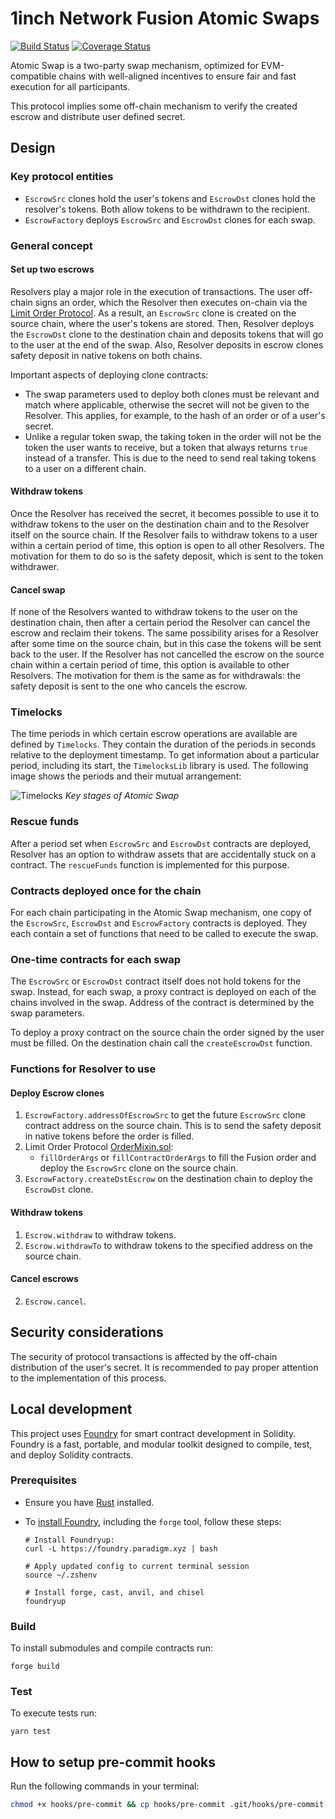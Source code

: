 # 1inch Network Fusion Atomic Swaps

[![Build Status](https://github.com/1inch/cross-chain-swap/workflows/CI/badge.svg)](https://github.com/1inch/cross-chain-swap/actions)
[![Coverage Status](https://codecov.io/gh/1inch/cross-chain-swap/graph/badge.svg?token=gOb8pdfcxg)](https://codecov.io/gh/1inch/cross-chain-swap)

Atomic Swap is a two-party swap mechanism, optimized for EVM-compatible chains with well-aligned incentives to ensure fair and fast execution for all participants.

This protocol implies some off-chain mechanism to verify the created escrow and distribute user defined secret.

## Design
### Key protocol entities
- `EscrowSrc` clones hold the user's tokens and `EscrowDst` clones hold the resolver's tokens. Both allow tokens to be withdrawn to the recipient.
- `EscrowFactory` deploys `EscrowSrc` and `EscrowDst` clones for each swap.

### General concept
#### Set up two escrows
Resolvers play a major role in the execution of transactions. The user off-chain signs an order, which the Resolver then executes on-chain via the [Limit Order Protocol](https://github.com/1inch/limit-order-protocol). As a result, an `EscrowSrc` clone is created on the source chain, where the user's tokens are stored. Then, Resolver deploys the `EscrowDst` clone to the destination chain and deposits tokens that will go to the user at the end of the swap. Also, Resolver deposits in escrow clones safety deposit in native tokens on both chains.

Important aspects of deploying clone contracts:
- The swap parameters used to deploy both clones must be relevant and match where applicable, otherwise the secret will not be given to the Resolver. This applies, for example, to the hash of an order or of a user's secret.
- Unlike a regular token swap, the taking token in the order will not be the token the user wants to receive, but a token that always returns `true` instead of a transfer. This is due to the need to send real taking tokens to a user on a different chain.

#### Withdraw tokens
Once the Resolver has received the secret, it becomes possible to use it to withdraw tokens to the user on the destination chain and to the Resolver itself on the source chain. If the Resolver fails to withdraw tokens to a user within a certain period of time, this option is open to all other Resolvers. The motivation for them to do so is the safety deposit, which is sent to the token withdrawer.

#### Cancel swap
If none of the Resolvers wanted to withdraw tokens to the user on the destination chain, then after a certain period the Resolver can cancel the escrow and reclaim their tokens. The same possibility arises for a Resolver after some time on the source chain, but in this case the tokens will be sent back to the user. If the Resolver has not cancelled the escrow on the source chain within a certain period of time, this option is available to other Resolvers. The motivation for them is the same as for withdrawals: the safety deposit is sent to the one who cancels the escrow.

### Timelocks
The time periods in which certain escrow operations are available are defined by `Timelocks`. They contain the duration of the periods in seconds relative to the deployment timestamp. To get information about a particular period, including its start, the `TimelocksLib` library is used. The following image shows the periods and their mutual arrangement:

![Timelocks](timelocks.png)
*Key stages of Atomic Swap*

### Rescue funds
After a period set when `EscrowSrc` and `EscrowDst` contracts are deployed, Resolver has an option to withdraw assets that are accidentally stuck on a contract. The `rescueFunds` function is implemented for this purpose.

### Contracts deployed once for the chain
For each chain participating in the Atomic Swap mechanism, one copy of the `EscrowSrc`, `EscrowDst` and `EscrowFactory` contracts is deployed. They each contain a set of functions that need to be called to execute the swap.

### One-time contracts for each swap
The `EscrowSrc` or `EscrowDst` contract itself does not hold tokens for the swap. Instead, for each swap, a proxy contract is deployed on each of the chains involved in the swap. Address of the contract is determined by the swap parameters.

To deploy a proxy contract on the source chain the order signed by the user must be filled. On the destination chain call the `createEscrowDst` function.

### Functions for Resolver to use
#### Deploy Escrow clones
1. `EscrowFactory.addressOfEscrowSrc` to get the future `EscrowSrc` clone contract address on the source chain. This is to send the safety deposit in native tokens before the order is filled.
2. Limit Order Protocol [OrderMixin.sol](https://github.com/1inch/limit-order-protocol/blob/master/contracts/OrderMixin.sol):
    - `fillOrderArgs` or `fillContractOrderArgs` to fill the Fusion order and deploy the `EscrowSrc` clone on the source chain.
3. `EscrowFactory.createDstEscrow` on the destination chain to deploy the `EscrowDst` clone.

#### Withdraw tokens
1. `Escrow.withdraw` to withdraw tokens.
2. `Escrow.withdrawTo` to withdraw tokens to the specified address on the source chain.


#### Cancel escrows
2. `Escrow.cancel`.

## Security considerations
The security of protocol transactions is affected by the off-chain distribution of the user's secret. It is recommended to pay proper attention to the implementation of this process.

## Local development

This project uses [Foundry](https://github.com/foundry-rs/foundry) for smart contract development in Solidity. Foundry is a fast, portable, and modular toolkit designed to compile, test, and deploy Solidity contracts.

### Prerequisites

- Ensure you have [Rust](https://www.rust-lang.org/tools/install) installed.
- To [install Foundry](https://book.getfoundry.sh/getting-started/installation), including the `forge` tool, follow these steps:

  ``` shell
  # Install Foundryup:
  curl -L https://foundry.paradigm.xyz | bash
  
  # Apply updated config to current terminal session
  source ~/.zshenv
  
  # Install forge, cast, anvil, and chisel
  foundryup
  ```

### Build

To install submodules and compile contracts run:

``` shell
forge build
```

### Test

To execute tests run:

``` shell
yarn test
```

## How to setup pre-commit hooks

Run the following commands in your terminal:
```bash
chmod +x hooks/pre-commit && cp hooks/pre-commit .git/hooks/pre-commit
```
